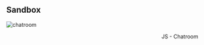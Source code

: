 ## Sandbox

![chatroom](https://user-images.githubusercontent.com/66513003/114851833-34ae2400-9e1d-11eb-9534-7de8f08c2302.png)
<div align=right> JS - Chatroom </div>


